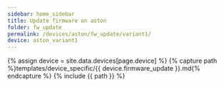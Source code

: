 ```yaml
---
sidebar: home_sidebar
title: Update firmware on aston
folder: fw_update
permalink: /devices/aston/fw_update/variant1/
device: aston_variant1
---
```

{% assign device = site.data.devices[page.device] %}
{% capture path %}templates/device_specific/{{ device.firmware_update }}.md{% endcapture %}
{% include {{ path }} %}
